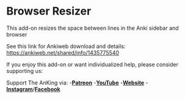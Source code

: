 # Browser Resizer
 This add-on resizes the space between lines in the Anki sidebar and browser
 
 See this link for Ankiweb download and details: https://ankiweb.net/shared/info/1435775540
 

If you enjoy this add-on or want individualized help, please consider supporting us:

Support The AnKing via:
-**[Patreon](https://www.patreon.com/ankingmed)** 
-**[YouTube](https://www.youtube.com/theanking)**
-**[Website](https://www.ankingmed.com)**
-**[Instagram](https://www.instagram.com/ankingmed)**/**[Facebook](https://www.facebook.com/ankingmed)**
